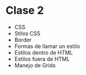 # Clase 2

*  CSS
*  Stilos CSS
*  Border
*  Formas de llamar un estilo
*  Estilos dentro de HTML
*  Estilos fuera de HTML
*  Manejo de Grids


